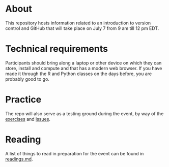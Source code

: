 # About

This repository hosts information related to an introduction to version control and GitHub that will take place on July 7 from 9 am till 12 pm EDT.

# Technical requirements

Participants should bring along a laptop or other device on which they can store, install and compute and that has a modern web browser. If you have made it through the R and Python classes on the days before, you are probably good to go.

# Practice

The repo will also serve as a testing ground during the event, by way of the [exercises](exercises.md) and [issues](https://github.com/UVA-DSI/git-intro/issues).

# Reading

A list of things to read in preparation for the event can be found in [readings.md](readings.md).


